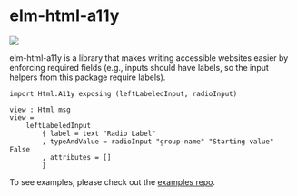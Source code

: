 # elm-html-a11y

![](https://travis-ci.org/tesk9/elm-html-a11y.svg?branch=master)

elm-html-a11y is a library that makes writing accessible websites easier by enforcing required fields (e.g., inputs should have labels, so the input helpers from this package require labels).


```
import Html.A11y exposing (leftLabeledInput, radioInput)

view : Html msg
view =
    leftLabeledInput
        { label = text "Radio Label"
        , typeAndValue = radioInput "group-name" "Starting value" False
        , attributes = []
        }
```

To see examples, please check out the [examples repo](https://github.com/tesk9/elm-html-a11y-examples).
